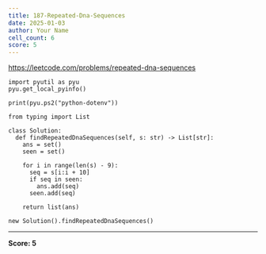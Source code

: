 ```yaml
---
title: 187-Repeated-Dna-Sequences
date: 2025-01-03
author: Your Name
cell_count: 6
score: 5
---
```


https://leetcode.com/problems/repeated-dna-sequences


```
import pyutil as pyu
pyu.get_local_pyinfo()
```


```
print(pyu.ps2("python-dotenv"))
```


```
from typing import List
```


```
class Solution:
  def findRepeatedDnaSequences(self, s: str) -> List[str]:
    ans = set()
    seen = set()

    for i in range(len(s) - 9):
      seq = s[i:i + 10]
      if seq in seen:
        ans.add(seq)
      seen.add(seq)

    return list(ans)
```


```
new Solution().findRepeatedDnaSequences()
```


---
**Score: 5**